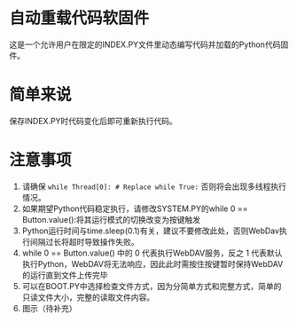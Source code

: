# 自动重载代码软固件

这是一个允许用户在限定的INDEX.PY文件里动态编写代码并加载的Python代码固件。

# 简单来说

保存INDEX.PY时代码变化后即可重新执行代码。

# 注意事项
1. 请确保 `while Thread[0]: # Replace while True:` 否则将会出现多线程执行情况。
2. 如果期望Python代码稳定执行，请修改SYSTEM.PY的while 0 == Button.value():将其运行模式的切换改变为按键触发
3. Python运行时间与time.sleep(0.1)有关，建议不要修改此处，否则WebDav执行间隔过长将超时导致操作失败。
4. while 0 == Button.value() 中的 0 代表执行WebDAV服务，反之 1 代表默认执行Python，WebDAV将无法响应，因此此时需按住按键暂时保持WebDAV的运行直到文件上传完毕
5. 可以在BOOT.PY中选择检查文件方式，因为分简单方式和完整方式，简单的只读文件大小，完整的读取文件内容。
6. 图示（待补充）
